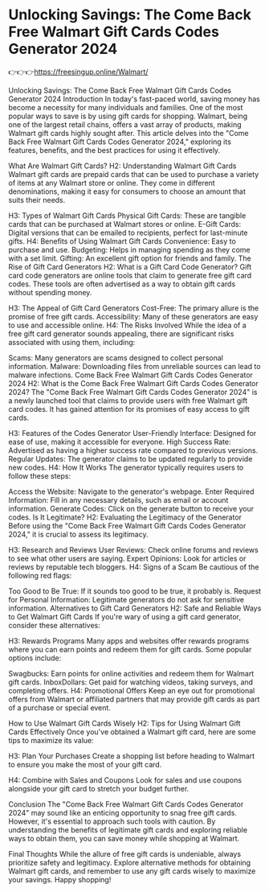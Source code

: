 # Unlocking Savings: The Come Back Free Walmart Gift Cards Codes Generator 2024


👉👉👉https://freesingup.online/Walmart/


Unlocking Savings: The Come Back Free Walmart Gift Cards Codes Generator 2024
Introduction
In today's fast-paced world, saving money has become a necessity for many individuals and families. One of the most popular ways to save is by using gift cards for shopping. Walmart, being one of the largest retail chains, offers a vast array of products, making Walmart gift cards highly sought after. This article delves into the "Come Back Free Walmart Gift Cards Codes Generator 2024," exploring its features, benefits, and the best practices for using it effectively.

What Are Walmart Gift Cards?
H2: Understanding Walmart Gift Cards
Walmart gift cards are prepaid cards that can be used to purchase a variety of items at any Walmart store or online. They come in different denominations, making it easy for consumers to choose an amount that suits their needs.

H3: Types of Walmart Gift Cards
Physical Gift Cards: These are tangible cards that can be purchased at Walmart stores or online.
E-Gift Cards: Digital versions that can be emailed to recipients, perfect for last-minute gifts.
H4: Benefits of Using Walmart Gift Cards
Convenience: Easy to purchase and use.
Budgeting: Helps in managing spending as they come with a set limit.
Gifting: An excellent gift option for friends and family.
The Rise of Gift Card Generators
H2: What is a Gift Card Code Generator?
Gift card code generators are online tools that claim to generate free gift card codes. These tools are often advertised as a way to obtain gift cards without spending money.

H3: The Appeal of Gift Card Generators
Cost-Free: The primary allure is the promise of free gift cards.
Accessibility: Many of these generators are easy to use and accessible online.
H4: The Risks Involved
While the idea of a free gift card generator sounds appealing, there are significant risks associated with using them, including:

Scams: Many generators are scams designed to collect personal information.
Malware: Downloading files from unreliable sources can lead to malware infections.
Come Back Free Walmart Gift Cards Codes Generator 2024
H2: What is the Come Back Free Walmart Gift Cards Codes Generator 2024?
The "Come Back Free Walmart Gift Cards Codes Generator 2024" is a newly launched tool that claims to provide users with free Walmart gift card codes. It has gained attention for its promises of easy access to gift cards.

H3: Features of the Codes Generator
User-Friendly Interface: Designed for ease of use, making it accessible for everyone.
High Success Rate: Advertised as having a higher success rate compared to previous versions.
Regular Updates: The generator claims to be updated regularly to provide new codes.
H4: How It Works
The generator typically requires users to follow these steps:

Access the Website: Navigate to the generator's webpage.
Enter Required Information: Fill in any necessary details, such as email or account information.
Generate Codes: Click on the generate button to receive your codes.
Is It Legitimate?
H2: Evaluating the Legitimacy of the Generator
Before using the "Come Back Free Walmart Gift Cards Codes Generator 2024," it is crucial to assess its legitimacy.

H3: Research and Reviews
User Reviews: Check online forums and reviews to see what other users are saying.
Expert Opinions: Look for articles or reviews by reputable tech bloggers.
H4: Signs of a Scam
Be cautious of the following red flags:

Too Good to Be True: If it sounds too good to be true, it probably is.
Request for Personal Information: Legitimate generators do not ask for sensitive information.
Alternatives to Gift Card Generators
H2: Safe and Reliable Ways to Get Walmart Gift Cards
If you're wary of using a gift card generator, consider these alternatives:

H3: Rewards Programs
Many apps and websites offer rewards programs where you can earn points and redeem them for gift cards. Some popular options include:

Swagbucks: Earn points for online activities and redeem them for Walmart gift cards.
InboxDollars: Get paid for watching videos, taking surveys, and completing offers.
H4: Promotional Offers
Keep an eye out for promotional offers from Walmart or affiliated partners that may provide gift cards as part of a purchase or special event.

How to Use Walmart Gift Cards Wisely
H2: Tips for Using Walmart Gift Cards Effectively
Once you've obtained a Walmart gift card, here are some tips to maximize its value:

H3: Plan Your Purchases
Create a shopping list before heading to Walmart to ensure you make the most of your gift card.

H4: Combine with Sales and Coupons
Look for sales and use coupons alongside your gift card to stretch your budget further.

Conclusion
The "Come Back Free Walmart Gift Cards Codes Generator 2024" may sound like an enticing opportunity to snag free gift cards. However, it's essential to approach such tools with caution. By understanding the benefits of legitimate gift cards and exploring reliable ways to obtain them, you can save money while shopping at Walmart.

Final Thoughts
While the allure of free gift cards is undeniable, always prioritize safety and legitimacy. Explore alternative methods for obtaining Walmart gift cards, and remember to use any gift cards wisely to maximize your savings. Happy shopping!
